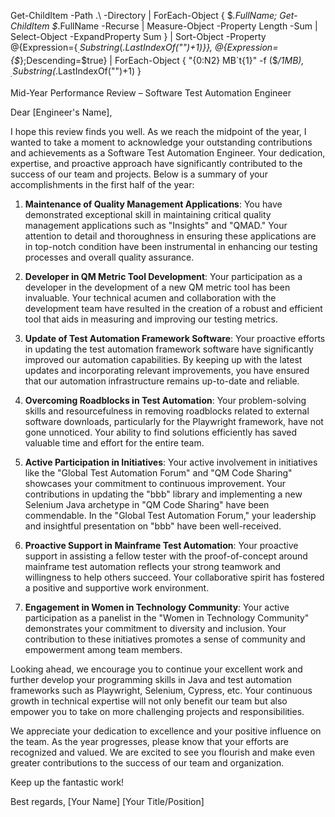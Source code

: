 Get-ChildItem -Path .\ -Directory | ForEach-Object { $_.FullName; Get-ChildItem $_.FullName -Recurse | Measure-Object -Property Length -Sum | Select-Object -ExpandProperty Sum } | Sort-Object -Property @{Expression={$_.Substring($_.LastIndexOf("\")+1)}}, @{Expression={$_};Descending=$true} | ForEach-Object { "{0:N2} MB`t{1}" -f ($_/1MB), $_.Substring($_.LastIndexOf("\")+1) }

Mid-Year Performance Review – Software Test Automation Engineer

Dear [Engineer's Name],

I hope this review finds you well. As we reach the midpoint of the year, I wanted to take a moment to acknowledge your outstanding contributions and achievements as a Software Test Automation Engineer. Your dedication, expertise, and proactive approach have significantly contributed to the success of our team and projects. Below is a summary of your accomplishments in the first half of the year:

1. **Maintenance of Quality Management Applications**:
You have demonstrated exceptional skill in maintaining critical quality management applications such as "Insights" and "QMAD." Your attention to detail and thoroughness in ensuring these applications are in top-notch condition have been instrumental in enhancing our testing processes and overall quality assurance.

2. **Developer in QM Metric Tool Development**:
Your participation as a developer in the development of a new QM metric tool has been invaluable. Your technical acumen and collaboration with the development team have resulted in the creation of a robust and efficient tool that aids in measuring and improving our testing metrics.

3. **Update of Test Automation Framework Software**:
Your proactive efforts in updating the test automation framework software have significantly improved our automation capabilities. By keeping up with the latest updates and incorporating relevant improvements, you have ensured that our automation infrastructure remains up-to-date and reliable.

4. **Overcoming Roadblocks in Test Automation**:
Your problem-solving skills and resourcefulness in removing roadblocks related to external software downloads, particularly for the Playwright framework, have not gone unnoticed. Your ability to find solutions efficiently has saved valuable time and effort for the entire team.

5. **Active Participation in Initiatives**:
Your active involvement in initiatives like the "Global Test Automation Forum" and "QM Code Sharing" showcases your commitment to continuous improvement. Your contributions in updating the "bbb" library and implementing a new Selenium Java archetype in "QM Code Sharing" have been commendable. In the "Global Test Automation Forum," your leadership and insightful presentation on "bbb" have been well-received.

6. **Proactive Support in Mainframe Test Automation**:
Your proactive support in assisting a fellow tester with the proof-of-concept around mainframe test automation reflects your strong teamwork and willingness to help others succeed. Your collaborative spirit has fostered a positive and supportive work environment.

7. **Engagement in Women in Technology Community**:
Your active participation as a panelist in the "Women in Technology Community" demonstrates your commitment to diversity and inclusion. Your contribution to these initiatives promotes a sense of community and empowerment among team members.

Looking ahead, we encourage you to continue your excellent work and further develop your programming skills in Java and test automation frameworks such as Playwright, Selenium, Cypress, etc. Your continuous growth in technical expertise will not only benefit our team but also empower you to take on more challenging projects and responsibilities.

We appreciate your dedication to excellence and your positive influence on the team. As the year progresses, please know that your efforts are recognized and valued. We are excited to see you flourish and make even greater contributions to the success of our team and organization.

Keep up the fantastic work!

Best regards,
[Your Name]
[Your Title/Position]
